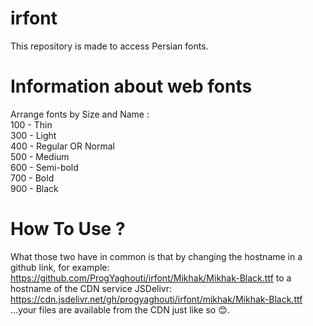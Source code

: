 # irfont
This repository is made to access Persian fonts.
# Information about web fonts
Arrange fonts by Size and Name : <br>
100 - Thin<br>
300 - Light<br>
400 - Regular OR Normal<br>
500 - Medium<br>
600 - Semi-bold<br>
700 - Bold<br>
900 - Black<br>
# How To Use ?
What those two have in common is that by changing the hostname in a github link, for example:
https://github.com/ProgYaghouti/irfont/Mikhak/Mikhak-Black.ttf
to a hostname of the CDN service JSDelivr:
https://cdn.jsdelivr.net/gh/progyaghouti/irfont/mikhak/Mikhak-Black.ttf
...your files are available from the CDN just like so 😊.
